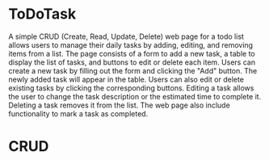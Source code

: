 # ToDoTask

A simple CRUD (Create, Read, Update, Delete) web page for a todo list allows users to manage their daily tasks by adding, editing, and removing items from a list. The page consists of a form to add a new task, a table to display the list of tasks, and buttons to edit or delete each item. Users can create a new task by filling out the form and clicking the "Add" button. The newly added task will appear in the table. Users can also edit or delete existing tasks by clicking the corresponding buttons. Editing a task allows the user to change the task description or the estimated time to complete it. Deleting a task removes it from the list. The web page also include functionality to mark a task as completed.
# CRUD 
